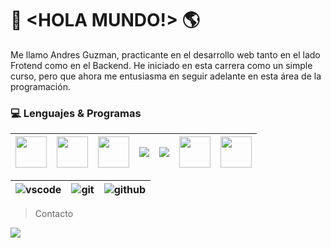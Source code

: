 # 👋 <HOLA MUNDO!> 🌎

Me llamo Andres Guzman, practicante en el desarrollo web tanto en el lado Frotend como en el Backend. He iniciado en esta carrera como un simple curso, pero que ahora me entusiasma en seguir adelante en esta área de la programación.

### 💻 Lenguajes & Programas

|<img src="https://cdn-icons-png.flaticon.com/512/5968/5968267.png" height="50">| <img src="https://cdn-icons-png.flaticon.com/512/5968/5968242.png" height="50"> | <img src="https://cdn-icons-png.flaticon.com/512/5968/5968292.png" height="50"> |<img src="https://img.icons8.com/fluency/50/bootstrap.png">|<img src="https://img.icons8.com/color/50/mysql-logo.png">|<img src="https://cdn-icons-png.freepik.com/512/5968/5968332.png?ga=GA1.1.1183702289.1725831361" height="50">|<img src="https://cdn.icon-icons.com/icons2/2415/PNG/48/react_original_logo_icon_146374.png" height="50">|
|---|---|---|---|---|---|---|

|<img src="https://img.icons8.com/color/50/visual-studio-code-2019.png" alt="vscode">|<img src="https://img.icons8.com/color/50/git.png" alt="git">|<img src="https://img.icons8.com/sf-regular-filled/50/github.png" alt="github">|
|---|---|---|

> Contacto
<a href="mailto:jamsyck@gmail.com">
  <img src="https://img.shields.io/badge/jamsyck@gmail.com-black?style=flat&logo=gmail">
</a>
